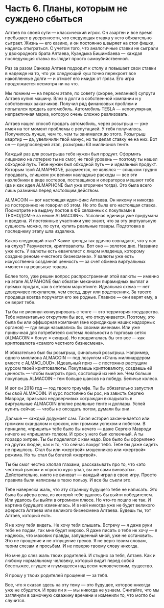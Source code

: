 # Часть 6. Планы, которым не суждено сбыться

Алтаев по своей сути — классический игрок. Он азартен и все время пребывает в уверенности, что следующая ставка у него обязательно сыграет. Жизнь — его казино, и он постоянно швыряет на стол фишки, надеясь отыграться. С учетом того, что аналогичные ставки не сыграли у двоюродного брата Алтаева, Куандыка Бишимбаева — каждая последующая ставка выглядит просто самоубийственной.

Раз за разом Санжар Алтаев подходит к столу и повышает свои ставки в надежде на то, что уж следующий куш точно перекроет все накопленные долги — и отмоет его имидж от грязи. Его игра продолжается несмотря ни на что.

Мы помним — на первом этапе, по совету \(скорее, желанию!\) супруги Алтаев купил машину. Влез в долги в собственной компании и у собственных заказчиков. Получил ряд финансовых проблем и попытался продать автомобиль. Автомобиль TESLA — непопулярная, непрактичная марка, которую очень сложно реализовать.

Алтаев нашел способ продать автомобиль, через розыгрыш — уже имея на тот момент проблемы с репутацией. У тебя получилось. Получилось лучше, чем то, чем ты занимался до этого. Розыгрыш квартир — да, увеличили твой минус, но ты делал ставку не на них. Вот он — предпоследний этап, розыгрыш 63 миллионов тенге.

Каждый раз для розыгрыша тебе нужен был продукт. Оформить лицензию на лотерею ты не смог, не твой уровень — поэтому ты нашел обходной путь. Тебе нужен был обходной путь — и идеальный продукт. Которым твой ALMAPHONE, разумеется, не являлся — слишком трудно продавать, слишком уж велики накладные расходы — все эти нахлебники в виде хостеров, поставщиков и операторов мешают тебе \(да и как идея ALMAPHONE был уже вторичен тогда\). Это была всего лишь разминка перед настоящим действом.

ALMACOIN — вот настоящая идея-фикс Алтаева. Он никому и никогда из посторонних не говорил об этом. Но это была его настоящая ставка. Посмотрите на выдачу постов в ФБ связанных с покупками в ТЕХНОДОМ-е за некие ALMACOIN-ы. Условная единица уже придумана и введена. И постоянные участники уже знают, что за эту виртуальную сущность можно, по сути, купить реальные товары. Подготовка в последнему этапу шла издалека.

Каков следующий этап? Какие тренды так удачно совпадают, что у нас на слуху? Разумеется, криптовалюты. Вот оно — золотое дно. Название уже есть. У валюты есть евангелист с лицом младенца, которому создано реноме «честного бизнесмена». У валюты уже есть искусственно созданная ценность — за счет обмена виртуальных «монет» на реальные товары.

Более того, уже решен вопрос распространения этой валюты — именно на этапе ALMPAHONE был обкатан механизм пирамидных выплат и прямых продаж, как в сетевом маркетинге. Идеальная схема — нет доверчивее покупателя, чем сосед, друг или родственник. За твоего продавца всегда поручатся его же родные. Главное — они верят ему, а он верит тебе.

Ты бы не рискнул конкурировать с тенге — это территория государства. Тебе моментально открутили бы все, что откручивается. Поэтому, это была бы или оффшорная компания \(вне юрисдикции наших надзорных органов\) — где вещи назывались бы своими именами. Или уже привычная для потребителя система лояльности в торговых сетях \(ALMACOIN = бонус = скидка\). Но продвигалась бы это все — как криптовалюта «самого честного бизнесмена».

И обязательно был бы розыгрыш, финальный розыгрыш. Например, одного миллиона ALMACOIN — под лозунгом «Стань миллиардером вместе с ALMACLOUD». Идеальный приз — с постоянно растущим курсом твоей криптовалюты. Покупаешь криптовалюту, создаешь ей ценность — чтобы выиграть приз, состоящий из неё же. Чем больше покупаешь ALMACOIN – тем больше шансов на победу. Беличье колесо.

И вот он 2018 год — год твоего триумфа. Ты бы обязательно запустил бы свой ALMACOIN. И курс постоянно бы рос, на зависть Сергею Мавроди, призывая недоверчивых сограждан вкладывать в виртуальные ALMACOIN вполне реальные тенге и доллары. Успей купить сейчас — чтобы не опоздать потом, думали бы они.

Дальше — каждый додумает сам. Такая история заканчивается или громким скандалом и сроком, или громким успехом и побегом. В принципе, «пришить» тебе было бы нечего — даже Сергею Мавроди ничего не «пришили» толком. И срок у него был копеечный. А ты гораздо хитрее. Ты бы поделился с кем надо. Все было бы оформлено на других людей, как и то, что сейчас вокруг тебя. Тебе бы даже сидеть не пришлось. Стал бы или «жертвой» мошенников или «жертвой» режима. Но ты стал бы богатой «жертвой».

Ты бы смог честно хлопая глазами, рассказывать про то, что «это честный рынок» и «просто курс упал, вы же сами виноваты». Действительно, никто не виноват — каждый играл в свою игру. Просто правила были написаны в твою пользу. И все бы съели это.

Тебе наверняка жаль, что эту страницу будущего тебе не написать. Это была бы афера века, из которой тебе удалось бы выйти победителем. Или удалось бы выйти в огромном плюсе. Но что-то пошло не так. И картина будущего изменилась. И в ней никогда уже не будет великого афериста Алтаева или великого бизнесмена Алтаева. Будешь ты, тот Алтаев, который есть.

Я не хочу тебя видеть. Не хочу тебя слышать. Встречу — я даже руки тебе не подам, так мне будет мерзко. Я даже писать о тебе не хочу — я надеюсь, что маховик правды, запущенный мной, уже не остановить. Это не прощение и не отпущение грехов. Я не верю твоим словам, твоим слезам и просьбам. И не поверю твоему слову никогда.

Но мне до слез жаль твоих родителей. И стыдно за тебя, Алтаев. Как и любому нормальному человеку, который видит перед собой бесстыжее, лгущее и глумящееся над всем человеческим, существо.

Я прошу у твоих родителей прощения — за тебя.

Все, что я сказал здесь на эту тему — это будущее, которое никогда уже не сбудется. И прав ли я — мы никогда не узнаем. Считайте, что мы заглянули в замочную скважину времени и изменили то, что могло бы случится.

